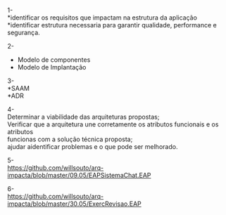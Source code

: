 1- <br/>
*identificar os requisitos que impactam na estrutura da aplicação<br/>
*identificar estrutura necessaria para garantir qualidade, performance e segurança.<br/>

2- <br/>
* Modelo de componentes<br/>
* Modelo de Implantação<br/>

3-<br/>
*SAAM<br/>
*ADR<br/>

4-<br/>
Determinar a viabilidade das arquiteturas propostas;<br/>
Verificar que a arquitetura une corretamente os atributos funcionais e os atributos<br/>
funcionas com a solução técnica proposta;<br/>
ajudar aidentificar problemas e o que pode ser melhorado.<br/>

5-<br/>
https://github.com/willsouto/arq-impacta/blob/master/09.05/EAPSistemaChat.EAP<br/>

6-<br/>
https://github.com/willsouto/arq-impacta/blob/master/30.05/ExercRevisao.EAP
